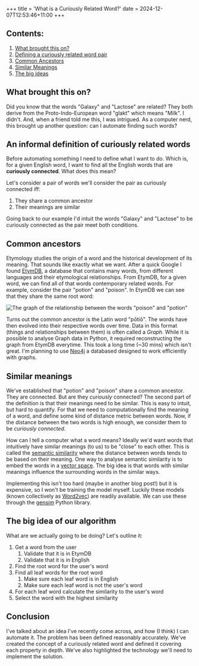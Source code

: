 +++
title = 'What is a Curiously Related Word?'
date = 2024-12-07T12:53:46+11:00
+++

## Contents:

1. [What brought this on?](#what-brought-this-on)
2. [Defining a curiously related word pair](#an-informal-definition-of-curiously-related-words)
3. [Common Ancestors](#common-ancestors)
4. [Similar Meanings](#similar-meanings)
5. [The big ideas](#the-big-idea-of-our-algorithm)


## What brought this on?

Did you know that the words "Galaxy" and "Lactose" are related? They both derive from the Proto-Indo-European word 
"glakt" which means "Milk". I didn't. And, when a friend told me this, I was intrigued. As a computer nerd, this 
brought up another question: can I automate finding such words?

## An informal definition of curiously related words

Before automating something I need to define what I want to do. Which is, for a given English word, I want to find 
all the English words that are __curiously connected__. What does this mean?

Let's consider a pair of words we'll consider the pair as curiously connected iff:

1. They share a common ancestor
2. Their meanings are similar

Going back to our example I'd intuit the words "Galaxy" and "Lactose" to be curiously connected as the pair meet 
both conditions.

## Common ancestors

Etymology studies the origin of a word and the historical development of its meaning. That sounds like exactly what 
we want. After a quick Google I found [EtymDB](https://paperswithcode.com/dataset/etymdb-2-0), a database that 
contains many words, from different languages and their etymological relationships. From EtymDB, for a given word, 
we can find all of that words contemporary related words. For example, consider the pair "potion" and "poison". In 
EtymDB we can see that they share the same root word:

![The graph of the relationship between the words "poison" and "potion"](/images/poison-potion.svg "poison-potion-relationship")

Turns out the common ancestor is the Latin word "pōtiō". The words have then evolved into their respective 
words over time. Data in this format (things and relationships between them) is often called a _Graph_. While it is 
possible to analyse Graph data in Python, it required reconstructing the graph from EtymDB everytime. This took a 
long time (~30 mins) which isn't great. I'm planning to use [Neo4j](https://neo4j.com/) a databased designed to work 
efficiently with graphs. 

## Similar meanings

We've established that "potion" and "poison" share a common ancestor. They are connected. But are they _curiously_ 
connected? The second part of the definition is that their meanings need to be similar. This is easy to intuit, 
but hard to quantify. For that we need to computationally find the meaning of a word, and define some kind of 
distance metric between words. Now, if the distance between the two words is high enough, we consider them to be 
_curiously connected_.

How can I tell a computer what a word means? Ideally we'd want words that intuitively have similar meanings (to us) to 
be "close" to each other. This is called the [semantic similarity](https://en.wikipedia.org/wiki/Semantic_similarity)
where the distance between words tends to be based on their meaning. One way to analyse semantic similarity is to embed
the words in a [vector space](https://en.wikipedia.org/wiki/Vector_space). The big idea is that words with similar 
meanings influence the surrounding words in the similar ways.

Implementing this isn't too hard (maybe in another blog post!) but it is expensive, so I won't be training the model 
myself. Luckily these models (known collectively as [Word2vec](https://en.wikipedia.org/wiki/Word2vec)) are readily 
available. We can use these through the [gensim](https://radimrehurek.com/gensim/) Python library.

## The big idea of our algorithm

What are we actually going to be doing? Let's outline it:

1. Get a word from the user
   1. Validate that it is in EtymDB
   2. Validate that it is in English
2. Find the root word for the user's word
3. Find all leaf words for the root word
   1. Make sure each leaf word is in English
   2. Make sure each leaf word is not the user's word
4. For each leaf word calculate the similarity to the user's word
5. Select the word with the highest similarity

## Conclusion

I've talked about an idea I've recently come across, and how (I think) I can automate it. The problem has been 
defined reasonably accurately. We've created the concept of a curiously related word and defined it covering each 
property in depth. We've also highlighted the technology we'll need to implement the solution. 
